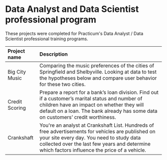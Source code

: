 # Data Analyst and Data Scientist professional program


These projects were completed for Practicum's Data Analyst / Data Scientist professional training programs.

| Project name | Description |
| :---------------------- | :---------------------- |
| Big City Music | Comparing the music preferences of the cities of Springfield and Shelbyville. Looking at data to test the hypotheses below and compare user behavior for these two cities.| 
| Credit Scoring | Prepare a report for a bank’s loan division. Find out if a customer’s marital status and number of children have an impact on whether they will default on a loan. The bank already has some data on customers’ credit worthiness.| 
| Crankshaft | You're an analyst at Crankshaft List. Hundreds of free advertisements for vehicles are published on your site every day. You need to study data collected over the last few years and determine which factors influence the price of a vehicle.
